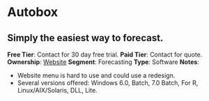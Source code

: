 # Autobox
## Simply the easiest way to forecast.
**Free Tier**: Contact for 30 day free trial.
**Paid Tier**: Contact for quote.
**Ownership**: 
[Website](https://autobox.com/cms/)
**Segment**: Forecasting
**Type**: Software
**Notes**: 
- Website menu is hard to use and could use a redesign.
- Several versions offered: Windows 6.0, Batch, 7.0 Batch, For R, Linux/AIX/Solaris, DLL, Lite.
